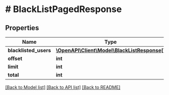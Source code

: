 # # BlackListPagedResponse

## Properties

Name | Type | Description | Notes
------------ | ------------- | ------------- | -------------
**blacklisted_users** | [**\OpenAPI\Client\Model\BlackListResponse[]**](BlackListResponse.md) |  | [optional] 
**offset** | **int** |  | [optional] 
**limit** | **int** |  | [optional] 
**total** | **int** |  | [optional] 

[[Back to Model list]](../../README.md#documentation-for-models) [[Back to API list]](../../README.md#documentation-for-api-endpoints) [[Back to README]](../../README.md)


